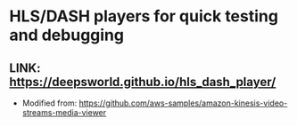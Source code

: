 # HLS/DASH players for quick testing and debugging 

## LINK: https://deepsworld.github.io/hls_dash_player/

* Modified from: https://github.com/aws-samples/amazon-kinesis-video-streams-media-viewer
